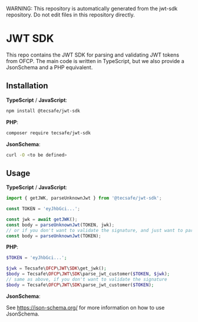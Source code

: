 WARNING: This repository is automatically generated from the jwt-sdk repository.
Do not edit files in this repository directly.

# JWT SDK

This repo contains the JWT SDK for parsing and validating JWT tokens from OFCP. The main code is
written in TypeScript, but we also provide a JsonSchema and a PHP equivalent.

## Installation

**TypeScript** / **JavaScript**:

```sh
npm install @tecsafe/jwt-sdk
```

**PHP**:

```sh
composer require tecsafe/jwt-sdk
```

**JsonSchema**:

```sh
curl -O <to be defined>
```

## Usage

**TypeScript** / **JavaScript**:

```typescript
import { getJWK, parseUnknownJwt } from '@tecsafe/jwt-sdk';

const TOKEN = 'eyJhbGci...';

const jwk = await getJWK();
const body = parseUnknownJwt(TOKEN, jwk);
// or if you don't want to validate the signature, and just want to parse the token
const body = parseUnknownJwt(TOKEN);
```

**PHP**:

```php
$TOKEN = 'eyJhbGci...';

$jwk = Tecsafe\OFCP\JWT\SDK\get_jwk();
$body = Tecsafe\OFCP\JWT\SDK\parse_jwt_customer($TOKEN, $jwk);
// same as above, if you don't want to validate the signature
$body = Tecsafe\OFCP\JWT\SDK\parse_jwt_customer($TOKEN);
```

**JsonSchema**:

See https://json-schema.org/ for more information on how to use JsonSchema.
